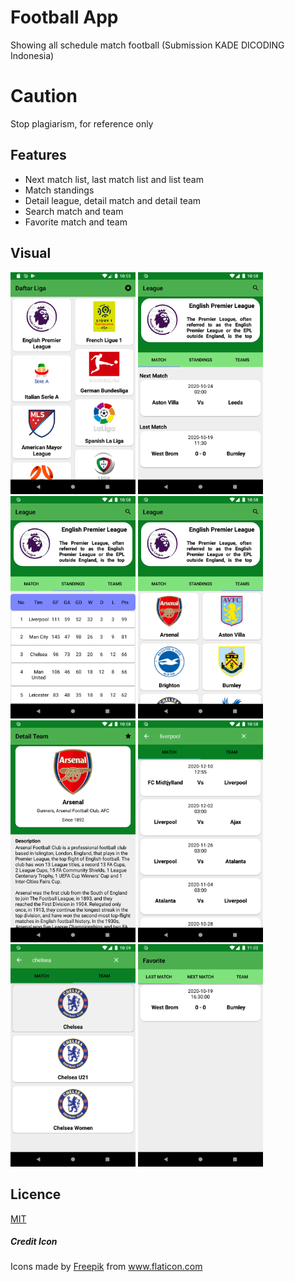 # Football App
Showing all schedule match football (Submission KADE DICODING Indonesia)

# Caution
Stop plagiarism, for reference only

## Features
- Next match list, last match list and list team
- Match standings
- Detail league, detail match and detail team
- Search match and team
- Favorite match and team

## Visual
<img src="https://github.com/fikrim2204/Football-App/blob/master/img/Screenshot_1603289313.png" width=200> <img src="https://github.com/fikrim2204/Football-App/blob/master/img/Screenshot_1603289499.png" width=200> <img src="https://github.com/fikrim2204/Football-App/blob/master/img/Screenshot_1603289504.png" width=200> <img src="https://github.com/fikrim2204/Football-App/blob/master/img/Screenshot_1603289511.png" width=200> <img src="https://github.com/fikrim2204/Football-App/blob/master/img/Screenshot_1603289518.png" width=200> <img src="https://github.com/fikrim2204/Football-App/blob/master/img/Screenshot_1603289532.png" width=200> <img src="https://github.com/fikrim2204/Football-App/blob/master/img/Screenshot_1603289558.png" width=200> <img src="https://github.com/fikrim2204/Football-App/blob/master/img/Screenshot_1603302301.png" width=200>

## Licence
[MIT](https://github.com/fikrim2204/Football-App/blob/master/LICENSE "Licence")

##### Credit Icon
Icons made by <a href="https://www.flaticon.com/authors/freepik" title="freepik">Freepik</a> from <a href="https://www.flaticon.com/" title="Flaticon"> www.flaticon.com</a>
